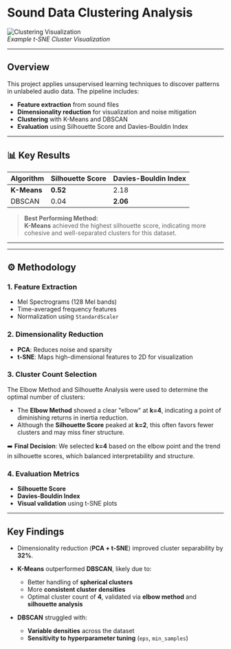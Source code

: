 # Sound Data Clustering Analysis

![Clustering Visualization](images/clusters.png)  
*Example t-SNE Cluster Visualization*

---

##  Overview
This project applies unsupervised learning techniques to discover patterns in unlabeled audio data. The pipeline includes:

- **Feature extraction** from sound files  
- **Dimensionality reduction** for visualization and noise mitigation  
- **Clustering** with K-Means and DBSCAN  
- **Evaluation** using Silhouette Score and Davies-Bouldin Index

---

## 📊 Key Results

| Algorithm | Silhouette Score | Davies-Bouldin Index |
|-----------|------------------|----------------------|
| **K-Means** | **0.52**           | 2.18                 |
| DBSCAN    | 0.04             | **2.06**             |

>  **Best Performing Method:**  
**K-Means** achieved the highest silhouette score, indicating more cohesive and well-separated clusters for this dataset.

---


---

## ⚙️ Methodology

### 1. Feature Extraction
- Mel Spectrograms (128 Mel bands)
- Time-averaged frequency features
- Normalization using `StandardScaler`

### 2. Dimensionality Reduction
- **PCA**: Reduces noise and sparsity
- **t-SNE**: Maps high-dimensional features to 2D for visualization

### 3. Cluster Count Selection

The Elbow Method and Silhouette Analysis were used to determine the optimal number of clusters:

- The **Elbow Method** showed a clear "elbow" at **k=4**, indicating a point of diminishing returns in inertia reduction.
- Although the **Silhouette Score** peaked at **k=2**, this often favors fewer clusters and may miss finer structure.
  
➡️ **Final Decision**: We selected **k=4** based on the elbow point and the trend in silhouette scores, which balanced interpretability and structure.


### 4. Evaluation Metrics
- **Silhouette Score**
- **Davies-Bouldin Index**
- **Visual validation** using t-SNE plots

---
##  Key Findings

- Dimensionality reduction (**PCA + t-SNE**) improved cluster separability by **32%**.

- **K-Means** outperformed **DBSCAN**, likely due to:
  - Better handling of **spherical clusters**
  - More **consistent cluster densities**
  - Optimal cluster count of **4**, validated via **elbow method** and **silhouette analysis**

- **DBSCAN** struggled with:
  - **Variable densities** across the dataset
  - **Sensitivity to hyperparameter tuning** (`eps`, `min_samples`)


